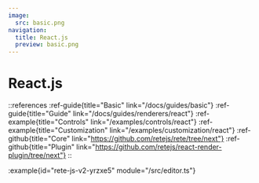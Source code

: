 ```yaml
---
image:
  src: basic.png
navigation:
  title: React.js
  preview: basic.png
---
```


# React.js

::references
:ref-guide{title="Basic" link="/docs/guides/basic"}
:ref-guide{title="Guide" link="/docs/guides/renderers/react"}
:ref-example{title="Controls" link="/examples/controls/react"}
:ref-example{title="Customization" link="/examples/customization/react"}
:ref-github{title="Core" link="https://github.com/retejs/rete/tree/next"}
:ref-github{title="Plugin" link="https://github.com/retejs/react-render-plugin/tree/next"}
::

:example{id="rete-js-v2-yrzxe5" module="/src/editor.ts"}
